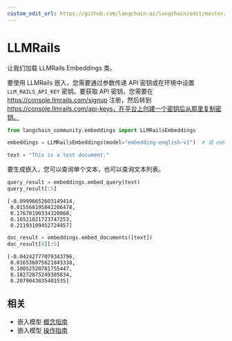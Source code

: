 ```yaml
---
custom_edit_url: https://github.com/langchain-ai/langchain/edit/master/docs/docs/integrations/text_embedding/llm_rails.ipynb
---
```


# LLMRails

让我们加载 LLMRails Embeddings 类。

要使用 LLMRails 嵌入，您需要通过参数传递 API 密钥或在环境中设置 `LLM_RAILS_API_KEY` 密钥。要获取 API 密钥，您需要在 https://console.llmrails.com/signup 注册，然后转到 https://console.llmrails.com/api-keys，在平台上创建一个密钥后从那里复制密钥。


```python
from langchain_community.embeddings import LLMRailsEmbeddings
```


```python
embeddings = LLMRailsEmbeddings(model="embedding-english-v1")  # 或 embedding-multi-v1
```


```python
text = "This is a test document."
```

要生成嵌入，您可以查询单个文本，也可以查询文本列表。


```python
query_result = embeddings.embed_query(text)
query_result[:5]
```



```output
[-0.09996652603149414,
 0.015568195842206478,
 0.17670190334320068,
 0.16521021723747253,
 0.21193109452724457]
```



```python
doc_result = embeddings.embed_documents([text])
doc_result[0][:5]
```



```output
[-0.04242777079343796,
 0.016536075621843338,
 0.10052520781755447,
 0.18272875249385834,
 0.2079043835401535]
```

## 相关

- 嵌入模型 [概念指南](/docs/concepts/#embedding-models)
- 嵌入模型 [操作指南](/docs/how_to/#embedding-models)